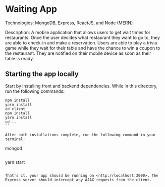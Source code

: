 # Waiting App

Technologies: MongoDB, Express, ReactJS, and Node (MERN)

Description: A mobile application that allows users to get wait times for restaurants. Once the user decides what restaurant they want to go to, they are able to check-in and make a reservation. Users are able to play a trivia game while they wait for their table and have the chance to win a coupon to the restaurant. They are notified on their mobile device as soon as their table is ready.

## Starting the app locally

Start by installing front and backend dependencies. While in this directory, run the following commands:

```
npm install
yarn install
cd client
npm install
yarn install
cd ..
``

After both installations complete, run the following command in your terminal:

```
mongod
```
```
yarn start
```

That's it, your app should be running on <http://localhost:3000>. The Express server should intercept any AJAX requests from the client.
